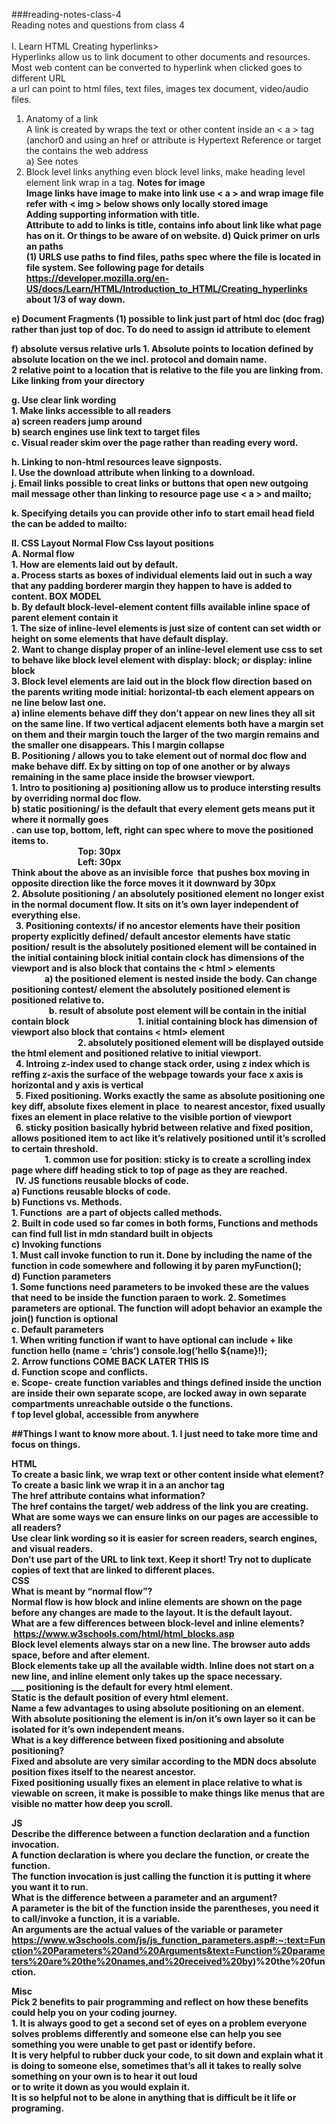 ###reading-notes-class-4<br>
Reading notes and questions from class 4<br>
<br>
I. Learn HTML Creating hyperlinks><br>
  Hyperlinks allow us to link document to other documents and resources.<br>
  Most web content can be converted to hyperlink when clicked goes to different URL<br>
  a url can point to html files, text files, images tex document, video/audio files.<br>
1. Anatomy of a link<br>
A link is created by wraps the text or other content inside an < a > tag (anchor0 and using an href or attribute is Hypertext Reference or target the contains the web address<br> 
a) See notes<br>
3. Block level links anything even block level links, make heading level element link 		wrap in a tag. <b>
Notes for image<br>
Image links have image to make into link use < a >  and wrap image file refer with < img > below shows only locally stored image<br>
Adding supporting information with title.<br>
Attribute to add to links is title, contains info about link like what page has on it. Or things to be aware of on website. 
	     d)    Quick primer on urls an paths<br>
		(1) URLS use paths to find files, paths spec where the file is located in file system. See following page for details https://developer.mozilla.org/en-US/docs/Learn/HTML/Introduction_to_HTML/Creating_hyperlinks about 1/3 of way down.<br>

e) Document Fragments
		(1) possible to link just part of html doc (doc frag) rather than just top of doc. To do need to assign id attribute to element<br>

f) absolute versus relative urls
		1. Absolute points to location defined by absolute location on the we incl. protocol and domain name. <br>
		2 relative point to a location that is relative to the file you are linking from. Like linking from your directory<br> 

g. Use clear link wording<br> 
		1. Make links accessible to all readers <br>
			a) screen readers jump around<br>
			b) search engines use link text to target files <br>
			c. Visual reader skim over the page rather than reading every word. <br>
	
h. Linking to non-html resources leave signposts. <br>
I. Use the download attribute when linking to a download. <br>
j. Email links possible to creat links or buttons that open new outgoing mail message other than linking to resource page use < a > and mailto;<br>

k. Specifying details you can provide other info to start email head field the can be added to mailto: <br>


II. CSS Layout Normal Flow Css layout positions<br>
	A. Normal flow<br>
		1. How are elements laid out by default. <br>
			a. Process starts as boxes of individual elements laid out in such a way that any padding borderer margin they happen to have is added to content. BOX MODEL <br>
			b. By default block-level-element content fills available inline space of parent element contain it <br>
				1. The size of inline-level elements is just size of content can set width or height on some elements that have default display.<br> 
				2. Want to change display proper of an inline-level element use css to set to behave like block level element with display: block; or display: inline block<br> 
				3. Block level elements are laid out in the block flow direction based on the parents writing mode initial: horizontal-tb each element appears on ne line below last one. <br>
					a) inline elements behave diff they don’t appear on new lines they all sit on the same line. If two vertical adjacent elements both have a margin set on them and their margin touch the larger of the two margin remains and the smaller one disappears. This I margin collapse<br>
	B. Positioning / allows you to take element out of normal doc flow and make behave diff. Ex by sitting on top of one another or by always remaining in the same place inside the browser viewport. <br>
	1. Intro to positioning
		a) positioning allow us to produce intersting results by overriding normal doc flow. <br>
		b) static positioning/ is the default that every element gets means put it where it normally goes<br> 
. can use top, bottom, left, right can spec where to move the positioned items to. <br>
                                Top: 30px<br>
                                Left: 30px<br>
Think about the above as an invisible force  that pushes box moving in opposite direction like the force moves it it downward by 30px<br>
2. Absolute positioning / an absolutely positioned element no longer exist in the normal document flow. It sits on it’s own layer independent of everything else. <br>
 
3. Positioning contexts/ if no ancestor elements have their position property explicitly defined/ default ancestor elements have static position/ result is the absolutely positioned element will be contained in the initial containing block initial contain clock has dimensions of the viewport and is also block that contains the < html > elements<br>
                a) the positioned element is nested inside the body. Can change positioning contest/ element the absolutely positioned element is positioned relative to. <br>
 
                b. result of absolute post element will be contain in the initial contain block
                                1. initial containing block has dimension of viewport also block that contains < html> element<br>
                                2. absolutely positioned element will be displayed outside the html element and positioned relative to initial viewport. <br>
 
4. Introing z-index used to change stack order, using z index which is reffing z-axis the surface of the webpage towards your face x axis is horizontal and y axis is vertical<br>
 
5. Fixed positioning. Works exactly the same as absolute positioning one key diff, absolute fixes element in place  to nearest ancestor, fixed usually fixes an element in place relative to the visible portion of viewport<br>
 
6. sticky position basically hybrid between relative and fixed position, allows positioned item to act like it’s relatively positioned until it’s scrolled to certain threshold. <br>
                1. common use for position: sticky is to create a scrolling index page where diff heading stick to top of page as they are reached. <br>
 
IV. JS functions reusable blocks of code.<br>
	a) Functions reusable blocks of code.<br>
	b) Functions vs. Methods.<br>
		1. Functions  are a part of objects called methods.<br>
		2. Built in code used so far comes in both forms, Functions and methods can find full list in mdn standard built in objects<br>
	c) Invoking functions<br>
		1. Must call invoke function to run it. Done by including the name of the function in code somewhere and following it by paren myFunction();<br>
	d) Function parameters <br>
		1. Some functions need parameters to be invoked these are the values that need to be inside the function paraen to work.
		2. Sometimes parameters are optional. The function will adopt behavior an example the join() function is optional<br>
	c. Default parameters<br>
		1. When writing function if want to have optional can include + like function hello (name = ‘chris’) console.log(‘hello ${name}!);<br>
		2. Arrow functions COME BACK LATER THIS IS<br>
	d. Function scope and conflicts.<br>
	e. Scope- create function variables and things defined inside the unction are inside their own separate scope, are locked away in own separate compartments unreachable outside o the functions.<br>
	f top level global, accessible from anywhere<br>

##Things I want to know more about. 
	1. I just need to take more time and focus on things.<br>


HTML<br>
To create a basic link, we wrap text or other content inside what element?<br>
To create a basic link we wrap it in a an anchor tag <a><br>
The href attribute contains what information?<br>
The href contains the target/ web address of the link you are creating.<br>
What are some ways we can ensure links on our pages are accessible to all readers?<br>
Use clear link wording so it is easier for screen readers, search engines, and visual readers.<br>
Don’t use part of the URL to link text. Keep it short! Try not to duplicate copies of text that are linked to different places.<br>
CSS<br>
What is meant by “normal flow”?<br>
Normal flow is how block and inline elements are shown on the page before any changes are made to the layout. It is the default layout.<br>
What are a few differences between block-level and inline elements?<br> https://www.w3schools.com/html/html_blocks.asp<br>
Block level elements always star on a new line. The browser auto adds space, before and after element.<br>
Block elements take up all the available width. Inline does not start on a new line, and inline element only takes up the space necessary.<br>
___ positioning is the default for every html element.<br>
Static is the default position of every html element.<br>
Name a few advantages to using absolute positioning on an element.<br>
With absolute positioning the element is in/on it’s own layer so it can be isolated for it’s own independent means. <br> 
What is a key difference between fixed positioning and absolute positioning?<br>
Fixed and absolute are very similar according to the MDN docs absolute position fixes itself to the nearest ancestor.<br> 
Fixed positioning usually fixes an element in place relative to what is viewable on screen, it make is possible to make things like menus that are visible no matter how deep you scroll.<br> 

JS<br>
Describe the difference between a function declaration and a function invocation.<br>
A function declaration is where you declare the function, or create the function.<br>
The function invocation is just calling the function it is putting it where you want it to run.<br>
What is the difference between a parameter and an argument?<br>
A parameter is the bit of the function inside the parentheses, you need it to call/invoke a function, it is a variable.<br>
An arguments are the actual values of the variable or parameter <br>
https://www.w3schools.com/js/js_function_parameters.asp#:~:text=Function%20Parameters%20and%20Arguments&text=Function%20parameters%20are%20the%20names,and%20received%20by)%20the%20function.<br>

Misc<br>
Pick 2 benefits to pair programming and reflect on how these benefits could help you on your coding journey.<br>
		1. It is always good to get a second set of eyes on a problem everyone solves problems differently and someone else can help you see something you were unable to get past or identify before.<br>
  It is very helpful to rubber duck your code, to sit down and explain what it is doing to someone else, sometimes that’s all it takes to really solve something on your own is to hear it out loud<br>
  or to write it down as you would explain it.<br> It is so helpful not to be alone in anything that is difficult be it life or programing.<br>
